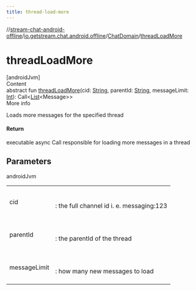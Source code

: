 ```yaml
---
title: thread-load-more
---
```

//[stream-chat-android-offline](../../../index.md)/[io.getstream.chat.android.offline](../index.md)/[ChatDomain](index.md)/[threadLoadMore](threadLoadMore.md)



# threadLoadMore  
[androidJvm]  
Content  
abstract fun [threadLoadMore](threadLoadMore.md)(cid: [String](https://kotlinlang.org/api/latest/jvm/stdlib/kotlin/-string/index.html), parentId: [String](https://kotlinlang.org/api/latest/jvm/stdlib/kotlin/-string/index.html), messageLimit: [Int](https://kotlinlang.org/api/latest/jvm/stdlib/kotlin/-int/index.html)): Call&lt;[List](https://kotlinlang.org/api/latest/jvm/stdlib/kotlin.collections/-list/index.html)&lt;Message&gt;&gt;  
More info  


Loads more messages for the specified thread



#### Return  


executable async Call responsible for loading more messages in a thread



## Parameters  
  
androidJvm  
  
| | |
|---|---|
| <a name="io.getstream.chat.android.offline/ChatDomain/threadLoadMore/#kotlin.String#kotlin.String#kotlin.Int/PointingToDeclaration/"></a>cid| <a name="io.getstream.chat.android.offline/ChatDomain/threadLoadMore/#kotlin.String#kotlin.String#kotlin.Int/PointingToDeclaration/"></a><br/><br/>: the full channel id i. e. messaging:123<br/><br/>|
| <a name="io.getstream.chat.android.offline/ChatDomain/threadLoadMore/#kotlin.String#kotlin.String#kotlin.Int/PointingToDeclaration/"></a>parentId| <a name="io.getstream.chat.android.offline/ChatDomain/threadLoadMore/#kotlin.String#kotlin.String#kotlin.Int/PointingToDeclaration/"></a><br/><br/>: the parentId of the thread<br/><br/>|
| <a name="io.getstream.chat.android.offline/ChatDomain/threadLoadMore/#kotlin.String#kotlin.String#kotlin.Int/PointingToDeclaration/"></a>messageLimit| <a name="io.getstream.chat.android.offline/ChatDomain/threadLoadMore/#kotlin.String#kotlin.String#kotlin.Int/PointingToDeclaration/"></a><br/><br/>: how many new messages to load<br/><br/>|
  
  



